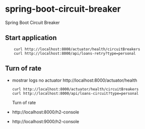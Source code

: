 # spring-boot-circuit-breaker
Spring Boot Circuit Breaker

## Start application
````
    curl http://localhost:8000/actuator/health/circuitBreakers
    curl http://localhost:8000/api/loans-retry?type=personal
```` 
## Turn of rate
- mostrar logs no actuator
    http://localhost:8000/actuator/health

    ````
    curl http://localhost:8000/actuator/health/circuitBreakers
    curl http://localhost:8000/api/loans-circuit?type=personal
    ````
    Turn of rate

- http://localhost:8000/h2-console


- http://localhost:9000/h2-console
